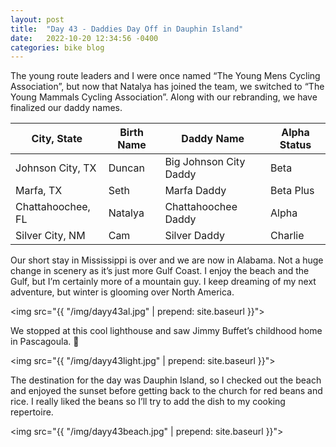 ```yaml
---
layout: post
title:  "Day 43 - Daddies Day Off in Dauphin Island"
date:   2022-10-20 12:34:56 -0400
categories: bike blog
---
```

The young route leaders and I were once named “The Young Mens Cycling Association”, but now that Natalya has joined the team, we switched to “The Young Mammals Cycling Association”. Along with our rebranding, we have finalized our daddy names.

| City, State | Birth Name | Daddy Name | Alpha Status |
| --- | --- | --- | --- |
| Johnson City, TX | Duncan | Big Johnson City Daddy | Beta |
| Marfa, TX | Seth | Marfa Daddy | Beta Plus |
| Chattahoochee, FL | Natalya | Chattahoochee Daddy | Alpha |
| Silver City, NM | Cam | Silver Daddy | Charlie |

Our short stay in Mississippi is over and we are now in Alabama. Not a huge change in scenery as it’s just more Gulf Coast. I enjoy the beach and the Gulf, but I’m certainly more of a mountain guy. I keep dreaming of my next adventure, but winter is glooming over North America.

<img src="{{ "/img/dayy43al.jpg" | prepend: site.baseurl }}">

We stopped at this cool lighthouse and saw Jimmy Buffet’s childhood home in Pascagoula. 🤷

<img src="{{ "/img/dayy43light.jpg" | prepend: site.baseurl }}">

The destination for the day was Dauphin Island, so I checked out the beach and enjoyed the sunset before getting back to the church for red beans and rice. I really liked the beans so I’ll try to add the dish to my cooking repertoire.

<img src="{{ "/img/dayy43beach.jpg" | prepend: site.baseurl }}">
